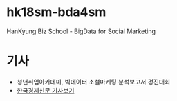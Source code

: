 # hk18sm-bda4sm
HanKyung Biz School - BigData for Social Marketing 

# 기사
- 청년취업아카데미, 빅데이터 소셜마케팅 분석보고서 경진대회
- <a href="http://news.hankyung.com/article/2018083016681">한국경제신문 기사보기</a>

